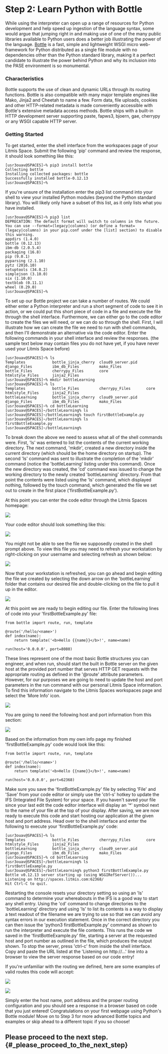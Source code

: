 # Step 2: Learn Python with Bottle

While using the interpreter can open up a range of resources for Python development and help speed up ingestion of the language syntax, some would argue that jumping right in and making use of one of the many public libraries available to Python users does a better job illustrating the power of the language. [Bottle](https://bottlepy.org/docs/dev/) is a fast, simple and lightweight WSGI micro web-framework for Python distributed as a single file module with no dependencies other than the Python standard library, making it a perfect candidate to illustrate the power behind Python and why its inclusion into the PASE environment is so monumental.

### Characteristics

Bottle supports the use of clean and dynamic URLs through its routing functions. Bottle is also compatible with many major template engines like Mako, Jinja2 and Cheetah to name a few. Form data, file uploads, cookies and other HTTP-related metadata is made conveniently accessible with Bottle's extensive metadata access methods. Bottle ships with a built-in HTTP development server supporting paste, fapws3, bjoern, gae, cherrypy or any WSGI capable HTTP server.

### Getting Started

To get started, enter the shell interface from the workspaces page of your Litmis Space. Submit the following 'pip' command and review the response, it should look something like this:

```text
[usr3ouav@SPACES]~% pip3 install bottle
Collecting bottle
Installing collected packages: bottle
Successfully installed bottle-0.12.13
[usr3ouav@SPACES]~%
```

If you're unsure of the installation enter the pip3 list command into your shell to view your installed Python modules \(beyond the Python standard library\). You will likely only have a subset of this list, as it only lists what you have installed. 

```text
[usr3ouav@SPACES]~% pip3 list
DEPRECATION: The default format will switch to columns in the future. You can use --format=(legacy|columns) (or define a format=(legacy|columns) in your pip.conf under the [list] section) to disable this warning.
appdirs (1.4.0)
bottle (0.12.13)
ibm-db (2.0.5.4)
packaging (16.8)
pip (9.0.1)
pyparsing (2.1.10)
pytz (2016.10)
setuptools (34.0.2)
simplejson (3.10.0)
six (1.10.0)
textblob (0.11.1)
wheel (0.29.0)
[usr3ouav@SPACES]~%
```

To set up our Bottle project we can take a number of routes. We could either enter a Python interpreter and run a short segment of code to see it in action, or we could put this short piece of code in a file and execute the file through the shell interface. Furthermore, we can either go to the code editor to create the files we will need, or we can do so through the shell. First, I will illustrate how we can create the file we need to run with shell commands, and then I'll demonstrate an alternative via the code editor. Enter the following commands in your shell interface and review the responses. \(the sample text below may contain files you do not have yet, if you have never used your Litmis Space before\)

```text
[usr3ouav@SPACES]~% ls
Templates            bottle_jinja_cherry  cloud9_server.pid    django_Files         ibm_db_Files         mako_Files
bottle_Files         cherrypy_Files       core                 htmlstyle_Files      jinja2_Files
[usr3ouav@SPACES]~% mkdir bottleLearning
[usr3ouav@SPACES]~% ls
Templates            bottle_Files         cherrypy_Files       core                 htmlstyle_Files      jinja2_Files
bottleLearning       bottle_jinja_cherry  cloud9_server.pid    django_Files         ibm_db_Files         mako_Files
[usr3ouav@SPACES]~% cd bottleLearning
[usr3ouav@SPACES]~/bottleLearning% ls
[usr3ouav@SPACES]~/bottleLearning% touch firstBottleExample.py
[usr3ouav@SPACES]~/bottleLearning% ls
firstBottleExample.py
[usr3ouav@SPACES]~/bottleLearning%
```

To break down the above we need to assess what all of the shell commands were. First, 'ls' was entered to list the contents of the current working directory. The next command, 'mkdir', created a new directory inside the current directory \(which should be the home directory on startup\). The second 'ls' command was sent to illustrate the completion of the 'mkdir' command \(notice the 'bottleLearning' listing under this command\). Once the new directory was created, the 'cd' command was issued to change the working directory to the newly created 'bottleLearning' directory. From that point the contents were listed using the 'ls' command, which displayed nothing, followed by the touch command, which generated the file we set out to create in the first place \('firstBottleExample.py'\).

At this point you can enter the code editor through the Litmis Spaces homepage:

![](../.gitbook/assets/codeeditor.png)

Your code editor should look something like this:

![](../.gitbook/assets/codeeditorscreen.png)

You might not be able to see the file we supposedly created in the shell prompt above. To view this file you may need to refresh your workstation by right-clicking on your username and selecting refresh as shown below:

![](../.gitbook/assets/refreshcodeeditor.png)

Now that your workstation is refreshed, you can go ahead and begin editing the file we created by selecting the down arrow on the 'bottleLearning' folder that contains our desired file and double-clicking on the file to pull it up in the editor.

![](../.gitbook/assets/selectingfileineditor.png)

At this point we are ready to begin editing our file. Enter the following lines of code into your 'firstBottleExample.py' file:

```text
from bottle import route, run, template

@route('/hello/<name>')
def index(name):
    return template('<b>Hello {{name}}</b>!', name=name)

run(host='0.0.0.0', port=8080)
```

These lines represent one of the most basic Bottle structures you can engineer, and when run, should start the built in Bottle server on the given host at the provided port number that serves HTTP GET requests with the appropriate routing as defined in the '@route' attribute parameters. However, for our purposes we are going to need to update the host and port parameters in the run command with our personal Litmis Space information. To find this information navigate to the Litmis Spaces workspaces page and select the 'More Info' icon.

![](../.gitbook/assets/informationicon.png)

You are going to need the following host and port information from this section:

![](../.gitbook/assets/hostandportinfo.png)

Based on the information from my own info page my finished 'firstBottleExample.py' code would look like this:

```text
from bottle import route, run, template

@route('/hello/<name>')
def index(name):
    return template('<b>Hello {{name}}</b>!', name=name)

run(host='0.0.0.0', port=62368)
```

Make sure you save the 'firstBottleExample.py' file by selecting 'File' and 'Save' from your code editor or simply use the 'ctrl-s' hotkey to update the IFS \(Integrated File System\) for your space. If you haven't saved your file since your last edit the code editor interface will display an '\*' symbol next to the name of your file at the top of your display. After saving, we are now ready to execute this code and start hosting our application at the given host and port address. Head over to the shell interface and enter the following to execute your 'firstBottleExample.py' code:

```text
[usr3ouav@SPACES]~% ls
Templates            bottle_Files         cherrypy_Files       core                 htmlstyle_Files      jinja2_Files
bottleLearning       bottle_jinja_cherry  cloud9_server.pid    django_Files         ibm_db_Files         mako_Files
[usr3ouav@SPACES]~% cd bottleLearning
[usr3ouav@SPACES]~/bottleLearning% ls
firstBottleExample.py
[usr3ouav@SPACES]~/bottleLearning% python3 firstBottleExample.py
Bottle v0.12.13 server starting up (using WSGIRefServer())...
Listening on http://spaces.litmis.com:62368/
Hit Ctrl-C to quit.
```

Restarting the console resets your directory setting so using an 'ls' command to determine your whereabouts in the IFS is a good way to start any shell entry. Using the 'cd' command to change directories to the 'bottleLearning' directory and using 'ls' to list its contents is a way to display a text readout of the filename we are trying to use so that we can avoid any syntax errors in our execution statement. Once in the correct directory you can then issue the 'python3 firstBottleExample.py' command as shown to run the interpreter and execute the file contents. This runs the code we saved in the 'firstBottleExample.py' file, starting a server at the requested host and port number as outlined in the file, which produces the output shown. To stop the server, press 'ctrl-c' from inside the shell interface. Copy and paste the URL listed at the 'Listening on http://...' line into a browser to view the server response based on our code entry!

If you're unfamiliar with the routing we defined, here are some examples of valid routes this code will accept:

![](../.gitbook/assets/routinginbrowserexample.png)

![](../.gitbook/assets/firefoxroutingexamplewitharrows.png)

Simply enter the host name, port address and the proper routing configuration and you should see a response in a browser based on code that you just entered! Congratulations on your first webpage using Python's Bottle module! Move on to Step 3 for more advanced Bottle topics and examples or skip ahead to a different topic if you so choose!

## Please proceed to the next step. {#_please_proceed_to_the_next_step}

